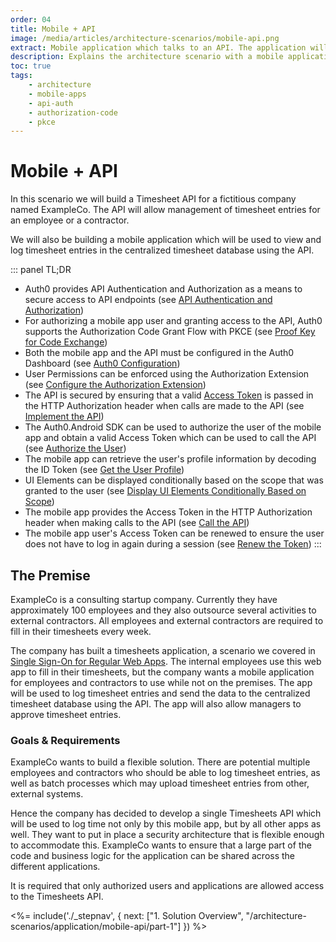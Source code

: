 ```yaml
---
order: 04
title: Mobile + API
image: /media/articles/architecture-scenarios/mobile-api.png
extract: Mobile application which talks to an API. The application will use OpenID Connect with the Authorization Code Grant using Proof Key for Code Exchange (PKCE) to authenticate users.
description: Explains the architecture scenario with a mobile application communicating with an API.
toc: true
tags:
    - architecture
    - mobile-apps
    - api-auth
    - authorization-code
    - pkce
---
```


# Mobile + API

In this scenario we will build a Timesheet API for a fictitious company named ExampleCo. The API will allow management of timesheet entries for an employee or a contractor.

We will also be building a mobile application which will be used to view and log timesheet entries in the centralized timesheet database using the API.


::: panel TL;DR
* Auth0 provides API Authentication and Authorization as a means to secure access to API endpoints (see [API Authentication and Authorization](/architecture-scenarios/application/mobile-api/part-1#api-authentication-and-authorization))
* For authorizing a mobile app user and granting access to the API, Auth0 supports the Authorization Code Grant Flow with PKCE (see [Proof Key for Code Exchange](/architecture-scenarios/application/mobile-api/part-1#proof-key-for-code-exchange-pkce-))
* Both the mobile app and the API must be configured in the Auth0 Dashboard (see [Auth0 Configuration](/architecture-scenarios/application/mobile-api/part-2))
* User Permissions can be enforced using the Authorization Extension (see [Configure the Authorization Extension](/architecture-scenarios/application/mobile-api/part-2#configure-the-authorization-extension))
* The API is secured by ensuring that a valid [Access Token](/tokens/access-token) is passed in the HTTP Authorization header when calls are made to the API (see [Implement the API](/architecture-scenarios/application/mobile-api/part-3#secure-the-endpoints))
* The Auth0.Android SDK can be used to authorize the user of the mobile app and obtain a valid Access Token which can be used to call the API (see [Authorize the User](/architecture-scenarios/application/mobile-api/part-3#authorize-the-user))
* The mobile app can retrieve the user's profile information by decoding the ID Token (see [Get the User Profile](/architecture-scenarios/application/mobile-api/part-3#get-the-user-profile))
* UI Elements can be displayed conditionally based on the scope that was granted to the user (see [Display UI Elements Conditionally Based on Scope](/architecture-scenarios/application/mobile-api/part-3#display-ui-elements-conditionally-based-on-scope))
* The mobile app provides the Access Token in the HTTP Authorization header when making calls to the API (see [Call the API](/architecture-scenarios/application/mobile-api/part-3#call-the-api))
* The mobile app user's Access Token can be renewed to ensure the user does not have to log in again during a session (see [Renew the Token](/architecture-scenarios/application/mobile-api/part-3#renew-the-token))
:::

## The Premise

ExampleCo is a consulting startup company. Currently they have approximately 100 employees and they also outsource several activities to external contractors. All employees and external contractors are required to fill in their timesheets every week. 

The company has built a timesheets application, a scenario we covered in [Single Sign-On for Regular Web Apps](/architecture-scenarios/application/web-app-sso). The internal employees use this web app to fill in their timesheets, but the company wants a mobile application for employees and contractors to use while not on the premises. The app will be used to log timesheet entries and send the data to the centralized timesheet database using the API. The app will also allow managers to approve timesheet entries.

### Goals & Requirements

ExampleCo wants to build a flexible solution. There are potential multiple employees and contractors who should be able to log timesheet entries, as well as batch processes which may upload timesheet entries from other, external systems.

Hence the company has decided to develop a single Timesheets API which will be used to log time not only by this mobile app, but by all other apps as well. They want to put in place a security architecture that is flexible enough to accommodate this. ExampleCo wants to ensure that a large part of the code and business logic for the application can be shared across the different applications.

It is required that only authorized users and applications are allowed access to the Timesheets API.

<%= include('./_stepnav', {
 next: ["1. Solution Overview", "/architecture-scenarios/application/mobile-api/part-1"]
}) %>
